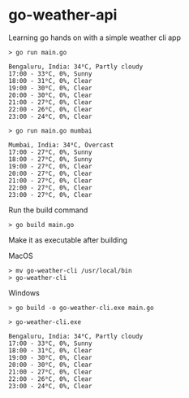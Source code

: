 # go-weather-api

Learning go hands on with a simple weather cli app
```
> go run main.go

Bengaluru, India: 34⁰C, Partly cloudy
17:00 - 33⁰C, 0%, Sunny
18:00 - 31⁰C, 0%, Clear
19:00 - 30⁰C, 0%, Clear
20:00 - 30⁰C, 0%, Clear
21:00 - 27⁰C, 0%, Clear
22:00 - 26⁰C, 0%, Clear
23:00 - 24⁰C, 0%, Clear

> go run main.go mumbai

Mumbai, India: 34⁰C, Overcast
17:00 - 27⁰C, 0%, Sunny
18:00 - 27⁰C, 0%, Sunny
19:00 - 27⁰C, 0%, Clear
20:00 - 27⁰C, 0%, Clear
21:00 - 27⁰C, 0%, Clear
22:00 - 27⁰C, 0%, Clear
23:00 - 27⁰C, 0%, Clear
```

Run the build command
```
> go build main.go
```

Make it as executable after building

MacOS
```
> mv go-weather-cli /usr/local/bin
> go-weather-cli
```

Windows
```
> go build -o go-weather-cli.exe main.go

> go-weather-cli.exe

Bengaluru, India: 34⁰C, Partly cloudy
17:00 - 33⁰C, 0%, Sunny
18:00 - 31⁰C, 0%, Clear
19:00 - 30⁰C, 0%, Clear
20:00 - 30⁰C, 0%, Clear
21:00 - 27⁰C, 0%, Clear
22:00 - 26⁰C, 0%, Clear
23:00 - 24⁰C, 0%, Clear
```